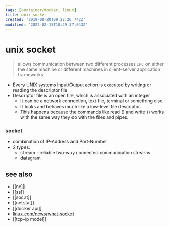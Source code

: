 ```yaml
---
tags: [container/docker, linux]
title: unix socket
created: '2019-08-20T09:22:26.742Z'
modified: '2022-02-15T10:29:37.043Z'
---
```


# unix socket

> allows communication between two different processes `IPC`
> on either the same machine or different machines in client-server application frameworks


- Every UNIX systems Input/Output action is executed by writing or reading the descriptor file
- Descriptor file is an open file, which is associated with an integer
  - It can be a network connection, text file, terminal or something else. 
  - It looks and behaves much like a low-level file descriptor. 
  - This happens because the commands like read () and write () works with the same way they do with the files and pipes.

### socket

- combination of IP-Address and Port-Number
- 2 types:
  - stream - reliable two-way connected communication streams
  - datagram


## see also

- [[nc]]
- [[ss]]
- [[socat]]
- [[netstat]]
- [[docker api]]
- [linux.com/news/what-socket](https://www.linux.com/news/what-socket)
- [[tcp-ip model]]
